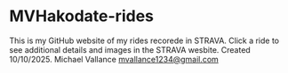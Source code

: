 # MVHakodate-rides
This is my GitHub website of my rides recorede in STRAVA. 
Click a ride to see additional details and images in the STRAVA wesbite.
Created 10/10/2025.
Michael Vallance
mvallance1234@gmail.com
